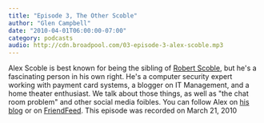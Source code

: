 ```yaml
---
title: "Episode 3, The Other Scoble"
author: "Glen Campbell"
date: "2010-04-01T06:00:00-07:00"
category: podcasts
audio: http://cdn.broadpool.com/03-episode-3-alex-scoble.mp3
---
```


Alex Scoble is best known for being the sibling of [Robert Scoble](http://scobleizer.com), but he's a fascinating person in his own right. He's a computer security expert working with payment card systems, a blogger on IT Management, and a home theater enthusiast. We talk about those things, as well as "the chat room problem" and other social media foibles. You can follow Alex on [his blog](http://itmanager.blogs.com) or on [FriendFeed](http://friendfeed.com/itblogger). This episode was recorded on March 21, 2010

